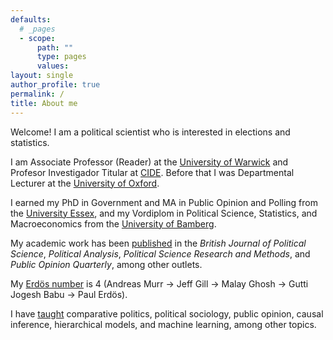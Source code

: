 ```yaml
---
defaults:
  # _pages
  - scope:
      path: ""
      type: pages
      values:
layout: single
author_profile: true
permalink: /
title: About me
---
```


Welcome!  I am a political scientist who is interested in elections and statistics.

I am Associate Professor (Reader) at the [University of Warwick](https://warwick.ac.uk) and Profesor Investigador Titular at [CIDE](https://www.cide.edu/).  Before that I was Departmental Lecturer at the [University of Oxford](https://www.ox.ac.uk).

I earned my PhD in Government and MA in Public Opinion and Polling from the [University Essex](https://www.essex.ac.uk/), and my Vordiplom in Political Science, Statistics, and Macroeconomics from the [University of Bamberg](https://www.uni-bamberg.de/en/).

My academic work has been [published](/publications/) in the *British Journal of Political Science*, *Political Analysis*, *Political Science Research and Methods*, and *Public Opinion Quarterly*, among other outlets.

My [Erdös number](https://en.wikipedia.org/wiki/Erd%C5%91s_number) is 4 (Andreas Murr &#8594; Jeff Gill &#8594; Malay Ghosh &#8594; Gutti Jogesh Babu &#8594; Paul Erdös).

I have [taught](/teaching/) comparative politics, political sociology, public opinion, causal inference, hierarchical models, and machine learning, among other topics.







